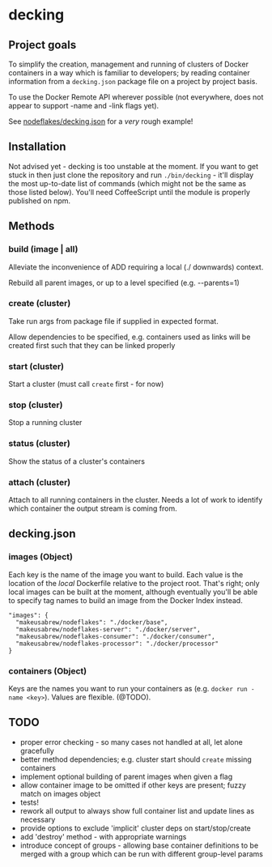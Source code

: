 # decking

## Project goals

To simplify the creation, management and running of clusters
of Docker containers in a way which is familiar to developers;
by reading container information from a `decking.json` package file
on a project by project basis.

To use the Docker Remote API wherever possible (not everywhere, does
not appear to support -name and -link flags yet).

See [nodeflakes/decking.json](https://github.com/makeusabrew/nodeflakes/blob/master/decking.json)
for a *very* rough example!

## Installation

Not advised yet - decking is too unstable at the moment. If you want to get stuck in
then just clone the repository and run `./bin/decking` - it'll display the most up-to-date
list of commands (which might not be the same as those listed below). You'll need CoffeeScript
until the module is properly published on npm.

## Methods

### build (image | all)

Alleviate the inconvenience of ADD requiring a local (./ downwards)
context.

Rebuild all parent images, or up to a level specified (e.g. --parents=1)

### create (cluster)

Take run args from package file if supplied in expected format.

Allow dependencies to be specified, e.g. containers used as links
will be created first such that they can be linked properly

### start (cluster)

Start a cluster (must call `create` first - for now)

### stop (cluster)

Stop a running cluster

### status (cluster)

Show the status of a cluster's containers

### attach (cluster)

Attach to all running containers in the cluster. Needs a lot of work to
identify which container the output stream is coming from.

## decking.json

### images (Object)

Each key is the name of the image you want to build. Each value is the location of
the *local* Dockerfile relative to the project root. That's right; only local images
can be built at the moment, although eventually you'll be able to specify tag names
to build an image from the Docker Index instead.

```
"images": {
  "makeusabrew/nodeflakes": "./docker/base",
  "makeusabrew/nodeflakes-server": "./docker/server",
  "makeusabrew/nodeflakes-consumer": "./docker/consumer",
  "makeusabrew/nodeflakes-processor": "./docker/processor"
}
```

### containers (Object)

Keys are the names you want to run your containers as (e.g. `docker run -name <key>`). Values are flexible. (@TODO).


## TODO

* proper error checking - so many cases not handled at all, let alone gracefully
* better method dependencies; e.g. cluster start should `create` missing containers
* implement optional building of parent images when given a flag
* allow container image to be omitted if other keys are present; fuzzy match on images object
* tests!
* rework all output to always show full container list and update lines as necessary
* provide options to exclude 'implicit' cluster deps on start/stop/create
* add 'destroy' method - with appropriate warnings
* introduce concept of groups - allowing base container definitions to be merged with a group
  which can be run with different group-level params
